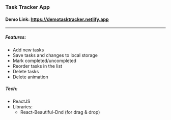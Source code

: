 ### Task Tracker App

#### Demo Link: https://demotasktracker.netlify.app

_____________________________________

##### Features:
* Add new tasks
* Save tasks and changes to local storage
* Mark completed/uncompleted
* Reorder tasks in the list
* Delete tasks
* Delete animation

##### Tech:
* ReactJS
* Libraries:
  * React-Beautiful-Dnd (for drag & drop)



